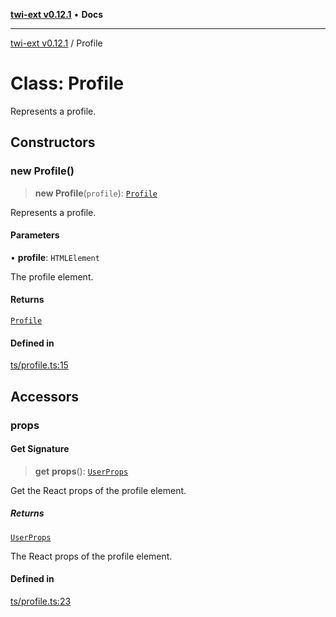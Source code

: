 [**twi-ext v0.12.1**](../README.md) • **Docs**

***

[twi-ext v0.12.1](../README.md) / Profile

# Class: Profile

Represents a profile.

## Constructors

### new Profile()

> **new Profile**(`profile`): [`Profile`](Profile.md)

Represents a profile.

#### Parameters

• **profile**: `HTMLElement`

The profile element.

#### Returns

[`Profile`](Profile.md)

#### Defined in

[ts/profile.ts:15](https://github.com/Robot-Inventor/twi-ext/blob/6c6465649dfa269135b190dfa33bbf5db5c81b92/src/ts/profile.ts#L15)

## Accessors

### props

#### Get Signature

> **get** **props**(): [`UserProps`](../interfaces/UserProps.md)

Get the React props of the profile element.

##### Returns

[`UserProps`](../interfaces/UserProps.md)

The React props of the profile element.

#### Defined in

[ts/profile.ts:23](https://github.com/Robot-Inventor/twi-ext/blob/6c6465649dfa269135b190dfa33bbf5db5c81b92/src/ts/profile.ts#L23)
